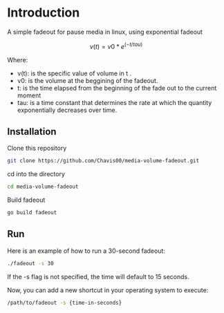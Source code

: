 # Introduction
A simple fadeout for pause media in linux, using exponential fadeout 
```math
v(t) = v0 * e^(-t/tau)

```
Where:
- v(t): is the specific value of volume in t .
- v0: is the volume at the beggining of the fadeout.
- t: is the time elapsed from the beginning of the fade out to the current moment
- tau: is a time constant that determines the rate at which the quantity exponentially decreases over time.

## Installation
Clone this repository
```bash
git clone https://github.com/Chavis00/media-volume-fadeout.git
```
cd into the directory
```bash
cd media-volume-fadeout
```

Build fadeout
```bash
go build fadeout
```

## Run
Here is an example of how to run a 30-second fadeout:
```bash
./fadeout -s 30
```
If the -s flag is not specified, the time will default to 15 seconds.

Now, you can add a new shortcut in your operating system to execute:

```bash
/path/to/fadeout -s {time-in-seconds}
``` 